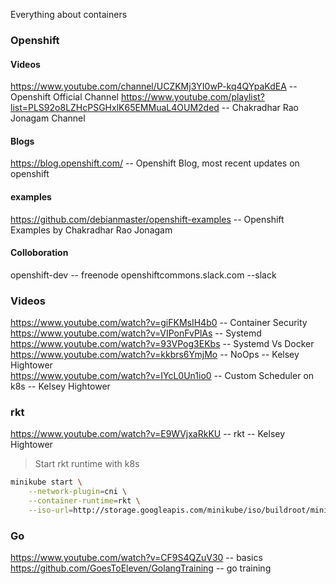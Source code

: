 Everything about containers

### Openshift

#### Videos
https://www.youtube.com/channel/UCZKMj3YI0wP-kq4QYpaKdEA       -- Openshift Official Channel
https://www.youtube.com/playlist?list=PLS92o8LZHcPSGHxlK65EMMuaL4OUM2ded    --  Chakradhar Rao Jonagam Channel

#### Blogs
https://blog.openshift.com/     -- Openshift Blog, most recent updates on openshift

#### examples
https://github.com/debianmaster/openshift-examples     -- Openshift Examples by Chakradhar Rao Jonagam


#### Colloboration
openshift-dev   -- freenode
openshiftcommons.slack.com   --slack




### Videos
https://www.youtube.com/watch?v=giFKMsIH4b0  -- Container Security  
https://www.youtube.com/watch?v=VIPonFvPlAs  -- Systemd  
https://www.youtube.com/watch?v=93VPog3EKbs  -- Systemd Vs Docker   
https://www.youtube.com/watch?v=kkbrs6YmjMo  -- NoOps -- Kelsey Hightower  
https://www.youtube.com/watch?v=IYcL0Un1io0  -- Custom Scheduler on k8s  -- Kelsey Hightower


### rkt 
https://www.youtube.com/watch?v=E9WVjxaRkKU  -- rkt -- Kelsey Hightower
> Start rkt runtime with k8s
```sh
minikube start \
    --network-plugin=cni \
    --container-runtime=rkt \
    --iso-url=http://storage.googleapis.com/minikube/iso/buildroot/minikube-v0.0.6.iso
```

### Go
https://www.youtube.com/watch?v=CF9S4QZuV30   -- basics
https://github.com/GoesToEleven/GolangTraining  -- go training
